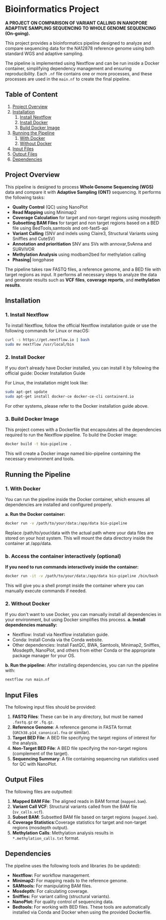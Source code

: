 # **Bioinformatics Project** 
**A PROJECT ON COMPARISON OF VARIANT CALLING IN NANOPORE ADAPTIVE SAMPLING SEQUENCING TO WHOLE GENOME SEQUENCING (On-going).**

This project provides a bioinformatics pipeline designed to analyze and compare sequencing data for the NA12878 reference genome using both standard WGS and adaptive sampling. 

The pipeline is implemented using Nextflow and can be run inside a Docker container, simplifying dependency management and ensuring reproducibility. Each `.nf` file contains one or more processes, and these processes are used in the `main.nf` to create the final pipeline.

## **Table of Content**
1. [Project Overview](#project-overview)
2. [Installation](#installation)
   1. [Install Nextflow](#install-nextflow)
   2. [Install Docker](#install-docker)
   3. [Build Docker Image](#build-docker-image)
3. [Running the Pipeline](#running-the-pipeline)
   1. [With Docker](#with-docker)
   2. [Without Docker](#without-docker)
4. [Input Files](#input-files)
5. [Output Files](#output-files)
6. [Dependencies](#dependencies)


## **Project  Overview**
This pipeline is designed to process **Whole Genome Sequencing (WGS)** data and compare it with **Adaptive Sampling (ONT)** sequencing. It performs the following tasks:

- **Quality Control** (QC) using NanoPlot
- **Read Mapping** using Minimap2
- **Coverage Calculation** for target and non-target regions using mosdepth
- **Subsetting BAM Files** for target and non target regions based on a BED file using BedTools,samtools and ont-fast5-api
- **Variant Calling** (SNV and indels using Claire3, Structural Variants using Sniffles and CuteSV)
- **Annotation and prioritiation** SNV ans SVs with annovar,SvAnna and SURVIVOR
- **Methylation Analysis** using modbam2bed for methylation calling 
- **Phasing|** longphase

The pipeline takes raw FASTQ files, a reference genome, and a BED file with target regions as input. It performs all necessary steps to analyze the data and generate results such as **VCF files**, **coverage reports**, and **methylation results**.


## **Installation**
### **1. Install Nextflow**
To install Nextflow, follow the official Nextflow installation guide or use the following commands for Linux or macOS:
```bash
curl -s https://get.nextflow.io | bash
sudo mv nextflow /usr/local/bin
```
### **2. Install Docker**
If you don’t already have Docker installed, you can install it by following the official guide:
Docker Installation Guide

For Linux, the installation might look like:
```bash
sudo apt-get update
sudo apt-get install docker-ce docker-ce-cli containerd.io
```
For other systems, please refer to the Docker installation guide above.

### **3. Build Docker Image**
This project comes with a Dockerfile that encapsulates all the dependencies required to run the Nextflow pipeline.
To build the Docker image:
```bash
docker build -t bio-pipeline .
```
This will create a Docker image named bio-pipeline containing the necessary environment and tools.


## **Running the Pipeline**
### **1. With Docker**
You can run the pipeline inside the Docker container, which ensures all dependencies are installed and configured properly.

**a. Run the Docker container:**
```bash
docker run -v /path/to/your/data:/app/data bio-pipeline
```
Replace /path/to/your/data with the actual path where your data files are stored on your host system. This will mount the data directory inside the container at /app/data.

### **b. Access the container interactively (optional)**

**If you need to run commands interactively inside the container:**
```bash
docker run -it -v /path/to/your/data:/app/data bio-pipeline /bin/bash
```
This will give you a shell prompt inside the container where you can manually execute commands if needed.

### **2. Without Docker**
If you don't want to use Docker, you can manually install all dependencies in your environment, but using Docker simplifies this process.
**a. Install dependencies manually:**
- Nextflow: Install via Nextflow installation guide.
- Conda: Install Conda via the Conda website.
- Other dependencies: Install FastQC, BWA, Samtools, Minimap2, Sniffles, Mosdepth, NanoPlot, and others from either Conda or the appropriate package manager for your OS.

**b. Run the pipeline:**
After installing dependencies, you can run the pipeline with:
```bash
nextflow run main.nf
```


## **Input Files**
The following input files should be provided:

1. **FASTQ Files**: These can be in any directory, but must be named `.fastq.gz` or `.fq.gz`.
2. **Reference Genome**: A reference genome in FASTA format (`GRCh38.p14_canonical.fna` or similar).
3. **Target BED File**: A BED file specifying the target regions of interest for the analysis.
4. **Non-Target BED File**: A BED file specifying the non-target regions (complement of the target).
5. **Sequencing Summary**: A file containing sequencing run statistics used for QC with NanoPlot.


## **Output Files**
The following files are outputted:

1. **Mapped BAM File**: The aligned reads in BAM format (`mapped.bam`).
2. **Variant Call VCF**: Structural variants called from the BAM file (`sv_calls.vcf`).
3. **Subset BAM**: Subsetted BAM file based on target regions (`mapped.bam`).
3. **Coverage Statistics**:Coverage statistics for target and non-target regions (mosdepth output).
5. **Methylation Calls**: Methylation analysis results in `*.methylation_calls.txt` format.


## **Dependencies** 
The pipeline uses the following tools and libraries (to be updated):

- **Nextflow:** For workflow management.
- **Minimap2:** For mapping reads to the reference genome.
- **SAMtools:** For manipulating BAM files.
- **Mosdepth:** For calculating coverage.
- **Sniffles:** For variant calling (structural variants).
- **NanoPlot:** For quality control of sequencing data.
- **Bedtools:** For working with BED files.
These tools are automatically installed via Conda and Docker when using the provided Dockerfile.
